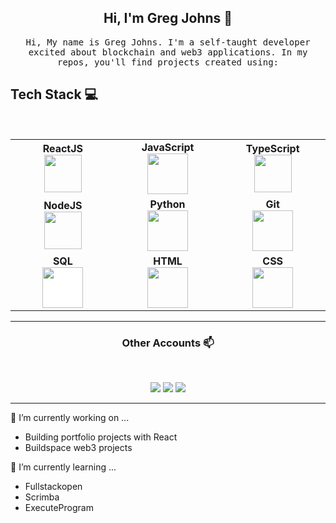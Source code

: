 <!--
**gjohnsx/gjohnsx** is a ✨ _special_ ✨ repository because its `README.md` (this file) appears on your GitHub profile.

Here are some ideas to get you started:

- 🔭 I’m currently working on ...
- 🌱 I’m currently learning ...
- 👯 I’m looking to collaborate on ...
- 🤔 I’m looking for help with ...
- 💬 Ask me about ...
- 📫 How to reach me: ...
- 😄 Pronouns: ...
- ⚡ Fun fact: ...
-->


<h2 align="center"> Hi, I'm Greg Johns 👋 <br/> </h2> 

<p align="center"> <samp>Hi, My name is Greg Johns. I'm a self-taught developer excited about blockchain and web3 applications. In my repos, you'll find projects created using:
  
  
## Tech Stack :computer:

<br>
<table>
<tbody>
 <tr>
  <td align="center" width="20%">
    <span><b><center>ReactJS</center></b></span> 
    <img height=60px src="https://img.icons8.com/ultraviolet/2x/react.png"> 
  </td>

  <td align="center" width="20%">
    <span><b><center>JavaScript</center></b></span> 
    <img height=65px src="https://img.icons8.com/color/2x/javascript.png"> 
  </td>

  <td align="center" width="20%">
    <span><b><center>TypeScript</center></b></span> 
    <img height=60px src="https://img.icons8.com/color/344/typescript.png"> 
  </td>
</tr>

<tr>
  <td align="center" width="20%">
    <span><b><center>NodeJS</center></b></span> 
    <img height=60px src="https://img.icons8.com/color/2x/nodejs.png"> 
  </td>
  <td align="center" width="20%">
    <span><b><center>Python</center></b></span> 
    <img height=65px src="https://img.icons8.com/color/2x/python.png"> 
  </td>

  <td align="center" width="20%">
    <span><b><center>Git</center></b></span> 
    <img height=65px src="https://img.icons8.com/ios-glyphs/2x/github-2.png"> 
  </td>
</tr>

<tr>
  <td align="center" width="20%">
  <span><b><center>SQL</center></b></span> 
  <img height=65px src="https://i.imgur.com/r0R2fgt.png" style='background: #fff'/> 
  </td>

  <td align="center" width="20%">
  <span><b><center>HTML</center></b></span> 
  <img height=65px src="https://img.icons8.com/color/2x/html-5.png"> 
  </td>

  <td align="center" width="20%">
  <span><b><center>CSS</center></b></span> 
  <img height=65px src="https://upload.wikimedia.org/wikipedia/commons/d/d5/CSS3_logo_and_wordmark.svg" />
  </td>
</tr>

</tbody>
</table>

____



<h3 align="center"> Other Accounts 📫 </h3>
<br />
<p align="center">
<a href="https://www.linkedin.com/in/greg-johns/"><img src="https://img.shields.io/badge/linkedin-%230077B5.svg?&style=for-the-badge&logo=linkedin&logoColor=white"/></a>
<a href="https://twitter.com/gjohnsx"><img src="https://img.shields.io/badge/Twitter-1DA1F2?style=for-the-badge&logo=twitter&logoColor=white"/></a>
<a href="https://www.codewars.com/users/gjohnsx"><img src="https://img.shields.io/badge/Codewars-B1361E?style=for-the-badge&logo=Codewars&logoColor=white"/></a>

</p>

____
  
🔭 I’m currently working on ...
<ul>
  <li>Building portfolio projects with React</li>
  <li>Buildspace web3 projects</li>
</ul>
🌱 I’m currently learning ...
  <ul>
    <li>Fullstackopen</li>
    <li>Scrimba</li>
    <li>ExecuteProgram</li>
  </ul>
